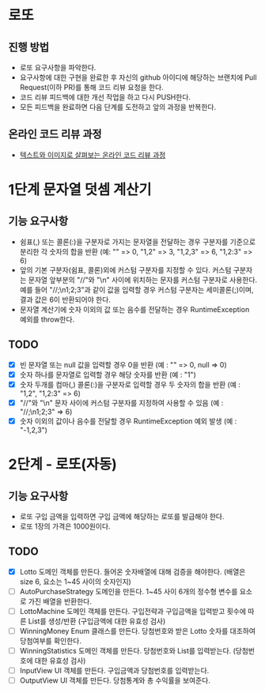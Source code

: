 # 로또
## 진행 방법
* 로또 요구사항을 파악한다.
* 요구사항에 대한 구현을 완료한 후 자신의 github 아이디에 해당하는 브랜치에 Pull Request(이하 PR)를 통해 코드 리뷰 요청을 한다.
* 코드 리뷰 피드백에 대한 개선 작업을 하고 다시 PUSH한다.
* 모든 피드백을 완료하면 다음 단계를 도전하고 앞의 과정을 반복한다.

## 온라인 코드 리뷰 과정
* [텍스트와 이미지로 살펴보는 온라인 코드 리뷰 과정](https://github.com/next-step/nextstep-docs/tree/master/codereview)

# 1단계 문자열 덧셈 계산기
## 기능 요구사항
* 쉼표(,) 또는 콜론(:)을 구분자로 가지는 문자열을 전달하는 경우 구분자를 기준으로 분리한 각 숫자의 합을 반환 (예: "" => 0, "1,2" => 3, "1,2,3" => 6, "1,2:3" => 6)
* 앞의 기본 구분자(쉼표, 콜론)외에 커스텀 구분자를 지정할 수 있다. 커스텀 구분자는 문자열 앞부분의 "//"와 "\n" 사이에 위치하는 문자를 커스텀 구분자로 사용한다. 예를 들어 "//;\n1;2;3"과 같이 값을 입력할 경우 커스텀 구분자는 세미콜론(;)이며, 결과 값은 6이 반환되어야 한다.
* 문자열 계산기에 숫자 이외의 값 또는 음수를 전달하는 경우 RuntimeException 예외를 throw한다.

## TODO
* [X] 빈 문자열 또는 null 값을 입력할 경우 0을 반환 (예 : "" => 0, null => 0)
* [X] 숫자 하나를 문자열로 입력할 경우 해당 숫자를 반환 (예 : "1")
* [X] 숫자 두개를 컴마(,) 콜론(:)을 구분자로 입력할 경우 두 숫자의 합을 반환 (예 : "1,2", "1,2:3" => 6)
* [X] "//"와 "\n" 문자 사이에 커스텀 구분자를 지정하여 사용할 수 있음 (예 : "//;\n1;2;3" => 6)
* [X] 숫자 이외의 값이나 음수를 전달할 경우 RuntimeException 예외 발생 (예 : "-1,2,3")

# 2단계 - 로또(자동)
## 기능 요구사항
* 로또 구입 금액을 입력하면 구입 금액에 해당하는 로또를 발급해야 한다.
* 로또 1장의 가격은 1000원이다.

## TODO
* [X] Lotto 도메인 객체를 만든다. 들어온 숫자배열에 대해 검증을 해야한다. (배열은 size 6, 요소는 1~45 사이의 숫자인지)
* [ ] AutoPurchaseStrategy 도메인을 만든다. 1~45 사이 6개의 정수형 변수를 요소로 가진 배열을 반환한다.
* [ ] LottoMachine 도메인 객체를 만든다. 구입전략과 구입금액을 입력받고 횟수에 따른 List<Lotto>를 생성/반환 (구입금액에 대한 유효성 검사)
* [ ] WinningMoney Enum 클래스를 만든다. 당첨번호와 받은 Lotto 숫자를 대조하여 당첨여부를 확인한다.
* [ ] WinningStatistics 도메인 객체를 만든다. 당첨번호와 List<Lotto>를 입력받는다. (당첨번호에 대한 유효성 검사)
* [ ] InputView UI 객체를 만든다. 구입금액과 당첨번호를 입력받는다.
* [ ] OutputView UI 객체를 만든다. 당첨통계와 총 수익률을 보여준다.
